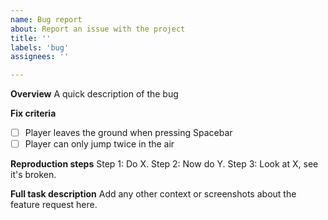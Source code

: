 ```yaml
---
name: Bug report
about: Report an issue with the project
title: ''
labels: 'bug'
assignees: ''

---
```


**Overview**
A quick description of the bug

**Fix criteria**
- [ ] Player leaves the ground when pressing Spacebar
- [ ] Player can only jump twice in the air

**Reproduction steps**
Step 1: Do X.
Step 2: Now do Y.
Step 3: Look at X, see it's broken.

**Full task description**
Add any other context or screenshots about the feature request here.
